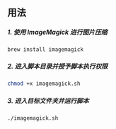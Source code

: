## 用法

##### 1. 使用 ImageMagick 进行图片压缩
``` shell
brew install imagemagick
```

##### 2. 进入脚本目录并授予脚本执行权限

``` bash
chmod +x imagemagick.sh
```

##### 3. 进入目标文件夹并运行脚本
``` bash
./imagemagick.sh
```

